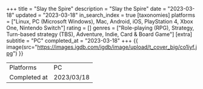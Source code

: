 +++
title = "Slay the Spire"
description = "Slay the Spire"
date = "2023-03-18"
updated = "2023-03-18"
in_search_index = true
[taxonomies]
platforms = ["Linux, PC (Microsoft Windows), Mac, Android, iOS, PlayStation 4, Xbox One, Nintendo Switch"]
rating = []
genres = ["Role-playing (RPG), Strategy, Turn-based strategy (TBS), Adventure, Indie, Card & Board Game"]
[extra]
subtitle = "PC"
completed_at = "2023-03-18"
+++
{{ image(src="https://images.igdb.com/igdb/image/upload/t_cover_big/co1iyf.jpg") }}

|              |            |
| ------------ | ---------- |
| Platforms    | PC |
| Completed at | 2023/03/18 |

